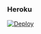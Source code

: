 ### Heroku
[![Deploy](https://www.herokucdn.com/deploy/button.svg)](https://heroku.com/deploy?template=https://github.com/subiranexus/8.0subir) 
